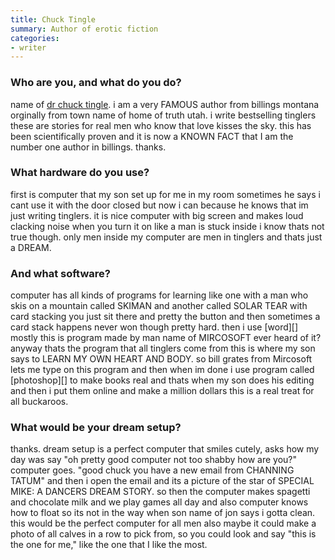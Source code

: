 ```yaml
---
title: Chuck Tingle
summary: Author of erotic fiction
categories:
- writer
---
```


### Who are you, and what do you do?

name of [dr chuck tingle](http://www.chucktingle.com/ "Chuck's website."). i am a very FAMOUS author from billings montana orginally from town name of home of truth utah. i write bestselling tinglers these are stories for real men who know that love kisses the sky. this has been scientifically proven and it is now a KNOWN FACT that I am the number one author in billings. thanks.

### What hardware do you use?

first is computer that my son set up for me in my room sometimes he says i cant use it with the door closed but now i can because he knows that im just writing tinglers. it is nice computer with big screen and makes loud clacking noise when you turn it on like a man is stuck inside i know thats not true though. only men inside my computer are men in tinglers and thats just a DREAM.

### And what software?

computer has all kinds of programs for learning like one with a man who skis on a mountain called SKIMAN and another called SOLAR TEAR with card stacking you just sit there and pretty the button and then sometimes a card stack happens never won though pretty hard. then i use [word][] mostly this is program made by man name of MIRCOSOFT ever heard of it? anyway thats the program that all tinglers come from this is where my son says to LEARN MY OWN HEART AND BODY. so bill grates from Mircosoft lets me type on this program and then when im done i use program called [photoshop][] to make books real and thats when my son does his editing and then i put them online and make a million dollars this is a real treat for all buckaroos.

### What would be your dream setup?

thanks. dream setup is a perfect computer that smiles cutely, asks how my day was say "oh pretty good computer not too shabby how are you?" computer goes. "good chuck you have a new email from CHANNING TATUM" and then i open the email and its a picture of the star of SPECIAL MIKE: A DANCERS DREAM STORY. so then the computer makes spagetti and chocolate milk and we play games all day and also computer knows how to float so its not in the way when son name of jon says i gotta clean. this would be the perfect computer for all men also maybe it could make a photo of all calves in a row to pick from, so you could look and say "this is the one for me," like the one that I like the most.